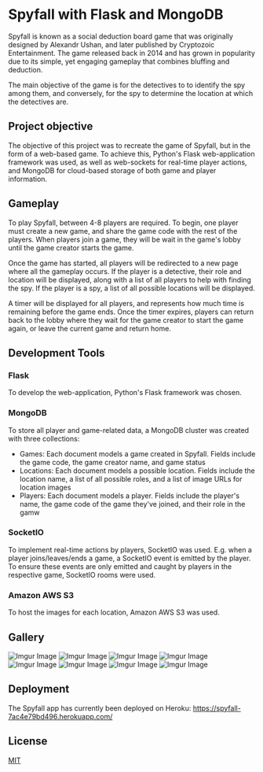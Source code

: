 # Spyfall with Flask and MongoDB

Spyfall is known as a social deduction board game that was originally designed by Alexandr Ushan, and later published by Cryptozoic Entertainment. The game released back in 2014 and has grown in popularity due to its simple, yet engaging gameplay that combines bluffing and deduction.

The main objective of the game is for the detectives to to identify the spy among them, and conversely, for the spy to determine the location at which the detectives are.

## Project objective

The objective of this project was to recreate the game of Spyfall, but in the form of a web-based game. To achieve this, Python's Flask web-application framework was used, as well as web-sockets for real-time player actions, and MongoDB for cloud-based storage of both game and player information.

## Gameplay

To play Spyfall, between 4-8 players are required. To begin, one player must create a new game, and share the game code with the rest of the players. When players join a game, they will be wait in the game's lobby until the game creator starts the game.

Once the game has started, all players will be redirected to a new page where all the gameplay occurs. If the player is a detective, their role and location will be displayed, along with a list of all players to help with finding the spy. 
If the player is a spy, a list of all possible locations will be displayed. 

A timer will be displayed for all players, and represents how much time is remaining before the game ends. Once the timer expires, players can return back to the lobby where they wait for the game creator to start the game again, or leave the current game and return home.

## Development Tools

### Flask
To develop the web-application, Python's Flask framework was chosen. 

### MongoDB
To store all player and game-related data, a MongoDB cluster was created with three collections:
- Games: Each document models a game created in Spyfall. Fields include the game code, the game creator name, and game status
- Locations: Each document models a possible location. Fields include the location name, a list of all possible roles, and a list of image URLs for location images
- Players: Each document models a player. Fields include the player's name, the game code of the game they've joined, and their role in the gamw

### SocketIO
To implement real-time actions by players, SocketIO was used. E.g. when a player joins/leaves/ends a game, a SocketIO event is emitted by the player. To ensure these events are only emitted and caught by players in the respective game, SocketIO rooms were used.

### Amazon AWS S3
To host the images for each location, Amazon AWS S3 was used.

## Gallery
![Imgur Image](https://i.imgur.com/uUtxHcz.png)
![Imgur Image](https://i.imgur.com/fhEoRJ9.png)
![Imgur Image](https://i.imgur.com/FCgXRlf.png)
![Imgur Image](https://i.imgur.com/nedk33Z.png)
![Imgur Image](https://i.imgur.com/b1sLI7o.png)
![Imgur Image](https://i.imgur.com/GQ8lrCI.png)
![Imgur Image](https://i.imgur.com/nHAbznv.png)
![Imgur Image](https://i.imgur.com/kXipxbt.png)

## Deployment
The Spyfall app has currently been deployed on Heroku:
https://spyfall-7ac4e79bd496.herokuapp.com/

## License
[MIT](https://choosealicense.com/licenses/mit/)
